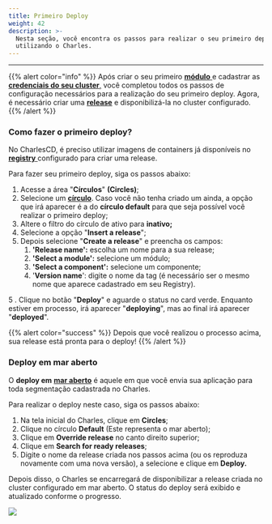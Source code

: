 ```yaml
---
title: Primeiro Deploy
weight: 42
description: >-
  Nesta seção, você encontra os passos para realizar o seu primeiro deploy
  utilizando o Charles.
---
```


---

{{% alert color="info" %}}
Após criar o seu primeiro [**módulo** ](/pt/primeiros-passos/criando-seu-primeiro-módulo/visao-geral/)e cadastrar as [**credenciais do seu cluster**,](/pt/primeiros-passos/definindo-um-workspace/ambiente-de-deploy/) você completou todos os passos de configuração necessários para a realização do seu primeiro deploy. Agora, é necessário criar uma [**release**](/pt/referência/release/) e disponibilizá-la no cluster configurado.
{{% /alert %}}

### **Como fazer o primeiro deploy?**

No CharlesCD, é preciso utilizar imagens de containers já disponíveis no [**registry** ](/pt/primeiros-passos/definindo-um-workspace/docker-registry/) configurado para criar uma release. 

Para fazer seu primeiro deploy, siga os passos abaixo:

1. Acesse a área "**Círculos**" **\(Circles\)**;
2. Selecione um [**círculo**](/pt/referência/círculo/). Caso você não tenha criado um ainda, a opção que irá aparecer é a do **círculo default** para que seja possível você realizar o  primeiro deploy;
3. Altere o filtro do círculo de ativo para **inativo;** 
4. Selecione a opção "**Insert a release**";
5. Depois selecione "**Create a release**" e preencha os campos: 
   1. **'Release name':** escolha um nome para a sua release;
   2. **'Select a module':** selecione um módulo;
   3. **'Select a component':** selecione um componente;
   4. '**Version name**': digite o nome da tag \(é necessário ser o mesmo  nome que aparece cadastrado em seu Registry\).

5 . Clique no botão "**Deploy**" e aguarde o status no card verde. Enquanto estiver em processo, irá aparecer "**deploying**", mas ao final irá aparecer "**deployed**".

{{% alert color="success" %}}
Depois que você realizou o processo acima, sua release está pronta para o deploy!
{{% /alert %}}

### **Deploy em mar aberto**

O **deploy em** [**mar aberto**](/pt/principais-conceitos/) é aquele em que você envia sua aplicação para toda segmentação cadastrada no Charles. 

Para realizar o deploy neste caso, siga os passos abaixo:

1. Na tela inicial do Charles, clique em **Circles**;
2. Clique no círculo **Default** \(Este representa o mar aberto\);
3. Clique em **Override release** no canto direito superior;
4. Clique em **Search for ready releases**;
5. Digite o nome da release criada nos passos acima \(ou os reproduza novamente com uma nova versão\), a selecione e clique em **Deploy.**

Depois disso, o Charles se encarregará de disponibilizar a release criada no cluster configurado em mar aberto. O status do deploy será exibido e atualizado conforme o progresso.

![](/shared/first-deploy.gif)
